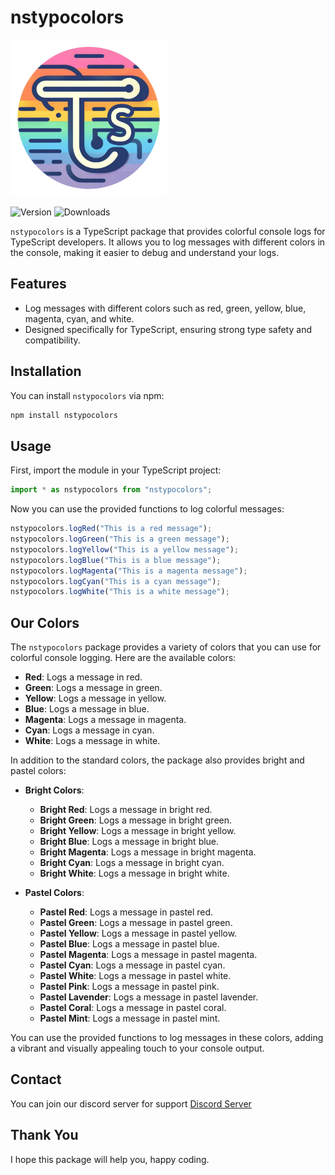 # nstypocolors

<img src="./assets/nstypocoloricon.png" alt="My Colors Icon" width="250" height="250" />

![Version](https://img.shields.io/badge/version-1.2.0-blue)
![Downloads](https://img.shields.io/npm/dt/<package-name>?style=flat)

`nstypocolors` is a TypeScript package that provides colorful console logs for TypeScript developers. It allows you to log messages with different colors in the console, making it easier to debug and understand your logs.

## Features

- Log messages with different colors such as red, green, yellow, blue, magenta, cyan, and white.
- Designed specifically for TypeScript, ensuring strong type safety and compatibility.

## Installation

You can install `nstypocolors` via npm:

```bash
npm install nstypocolors
```

## Usage

First, import the module in your TypeScript project:

```ts
import * as nstypocolors from "nstypocolors";
```

Now you can use the provided functions to log colorful messages:

```ts
nstypocolors.logRed("This is a red message");
nstypocolors.logGreen("This is a green message");
nstypocolors.logYellow("This is a yellow message");
nstypocolors.logBlue("This is a blue message");
nstypocolors.logMagenta("This is a magenta message");
nstypocolors.logCyan("This is a cyan message");
nstypocolors.logWhite("This is a white message");
```

## Our Colors

The `nstypocolors` package provides a variety of colors that you can use for colorful console logging. Here are the available colors:

- **Red**: Logs a message in red.
- **Green**: Logs a message in green.
- **Yellow**: Logs a message in yellow.
- **Blue**: Logs a message in blue.
- **Magenta**: Logs a message in magenta.
- **Cyan**: Logs a message in cyan.
- **White**: Logs a message in white.

In addition to the standard colors, the package also provides bright and pastel colors:

- **Bright Colors**:

  - **Bright Red**: Logs a message in bright red.
  - **Bright Green**: Logs a message in bright green.
  - **Bright Yellow**: Logs a message in bright yellow.
  - **Bright Blue**: Logs a message in bright blue.
  - **Bright Magenta**: Logs a message in bright magenta.
  - **Bright Cyan**: Logs a message in bright cyan.
  - **Bright White**: Logs a message in bright white.

- **Pastel Colors**:
  - **Pastel Red**: Logs a message in pastel red.
  - **Pastel Green**: Logs a message in pastel green.
  - **Pastel Yellow**: Logs a message in pastel yellow.
  - **Pastel Blue**: Logs a message in pastel blue.
  - **Pastel Magenta**: Logs a message in pastel magenta.
  - **Pastel Cyan**: Logs a message in pastel cyan.
  - **Pastel White**: Logs a message in pastel white.
  - **Pastel Pink**: Logs a message in pastel pink.
  - **Pastel Lavender**: Logs a message in pastel lavender.
  - **Pastel Coral**: Logs a message in pastel coral.
  - **Pastel Mint**: Logs a message in pastel mint.

You can use the provided functions to log messages in these colors, adding a vibrant and visually appealing touch to your console output.

## Contact

You can join our discord server for support [Discord Server](https://discord.com/invite/J5aZUUnwCh)

## Thank You

I hope this package will help you, happy coding.
